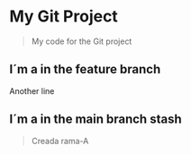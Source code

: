 # My Git Project

>My code for the Git project

## I´m a in the feature branch

Another line
## I´m a in the main branch stash

>Creada rama-A